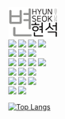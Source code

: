 
<img src="img/image1.png" width="100px"></img>
<br>
<a href="https://instagram.com/hyun_seok_b" ><img src="https://www.instagram.com/static/images/ico/favicon.ico/36b3ee2d91ed.ico" width="22px"></a>
<a href="https://www.facebook.com/hyunsuk.byun.56"><img src="https://static.xx.fbcdn.net/rsrc.php/yD/r/d4ZIVX-5C-b.ico" width="22px"></a>
<a href="https://hbyun.tistory.com/"><img src="https://t1.daumcdn.net/tistory_admin/static/top/favicon_0630.ico" width="22px"></a>
<a href="mailto:gumyoincirno@gmail.com"><img src="https://ssl.gstatic.com/ui/v1/icons/mail/rfr/gmail.ico" width="22px"></a><br>
<img src="https://img.shields.io/badge/TypeScript-3178C6?style=flat&logo=TypeScript&logoColor=white" />
<img src="https://img.shields.io/badge/Javascript-F7DF1E?style=flat&logo=Javascript&logoColor=white" />
<img src="https://img.shields.io/badge/Java-ED8B00?style=flat&logo=Java&logoColor=white">
<br>
<img src="https://img.shields.io/badge/React-61DAFB?style=flat&logo=React&logoColor=white" />
<img src="https://img.shields.io/badge/Vue-35495E?style=flat&logo=vue.js&logoColor=white">
<img src="https://img.shields.io/badge/Next-000000?style=flat&logo=Next.js&logoColor=white" />
<img src="https://img.shields.io/badge/Svelte-FF3E00?style=flat&logo=svelte&logoColor=white" />
<br>
<img src="https://img.shields.io/badge/SpringBoot-6DB33F?style=flat&logo=Springboot&logoColor=white" />
<img src="https://img.shields.io/badge/MySQL-4479A1?style=flat&logo=MySQL&logoColor=white" />
<img src="https://img.shields.io/badge/Docker-2496ED?style=flat&logo=Docker&logoColor=white" />
<br>
<img src="https://img.shields.io/badge/Cent%20OS_7-262577?style=flat&logo=centos&logoColor=white" />
<img src="https://img.shields.io/badge/Ubuntu-EEA000?style=flat&logo=ubuntu&logoColor=white">
<img src="https://img.shields.io/badge/Red%20Hat_9-EE0000?style=flat&logo=redhat&logoColor=white">
<br>
<img src="https://img.shields.io/badge/Amazon_Lightsail-232F3E?style=flat&logo=amazon-aws&logoColor=white">
<img src="https://img.shields.io/badge/Oracle_Cloud-F80000?style=flat&logo=oracle&logoColor=black">

[![Top Langs](https://github-readme-stats.vercel.app/api/top-langs/?username=B-HS&layout=compact&hide=javascript,html,css)](https://github.com/b-hs)
